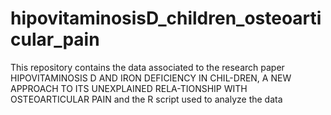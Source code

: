 # hipovitaminosisD_children_osteoarticular_pain
This repository contains the data associated to the research paper HIPOVITAMINOSIS D AND IRON DEFICIENCY IN CHIL-DREN, A NEW APPROACH TO ITS UNEXPLAINED RELA-TIONSHIP WITH OSTEOARTICULAR PAIN and the R script used to analyze the data
